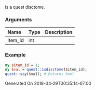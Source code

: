 is a quest disctome.
### Arguments
**Name**|**Type**|**Description**
:---|:---|:---
item_id|int|

### Example

```perl
my $item_id = 1;
my $val = quest::isdisctome($item_id);
quest::say($val); # Returns bool
```


Generated On 2018-04-29T00:35:14-07:00